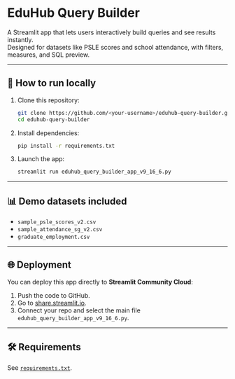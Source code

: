 # EduHub Query Builder

A Streamlit app that lets users interactively build queries and see results instantly.  
Designed for datasets like PSLE scores and school attendance, with filters, measures, and SQL preview.

---

## 🚀 How to run locally

1. Clone this repository:
   ```bash
   git clone https://github.com/<your-username>/eduhub-query-builder.git
   cd eduhub-query-builder
   ```

2. Install dependencies:
   ```bash
   pip install -r requirements.txt
   ```

3. Launch the app:
   ```bash
   streamlit run eduhub_query_builder_app_v9_16_6.py
   ```

---

## 📊 Demo datasets included
- `sample_psle_scores_v2.csv`  
- `sample_attendance_sg_v2.csv`
- `graduate_employment.csv`

---

## 🌐 Deployment
You can deploy this app directly to **Streamlit Community Cloud**:
1. Push the code to GitHub.
2. Go to [share.streamlit.io](https://share.streamlit.io).
3. Connect your repo and select the main file `eduhub_query_builder_app_v9_16_6.py`.

---

## 🛠 Requirements
See [`requirements.txt`](requirements.txt).
